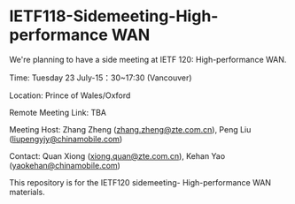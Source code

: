 
# IETF118-Sidemeeting-High-performance WAN

We're planning to have a side meeting at IETF 120: High-performance WAN.

Time: Tuesday 23 July-15：30~17:30 (Vancouver)

Location: Prince of Wales/Oxford

Remote Meeting Link: TBA

Meeting Host: Zhang Zheng (zhang.zheng@zte.com.cn), Peng Liu (liupengyjy@chinamobile.com)

Contact: Quan Xiong (xiong.quan@zte.com.cn), Kehan Yao (yaokehan@chinamobile.com)

This repository is for the IETF120 sidemeeting- High-performance WAN materials.
